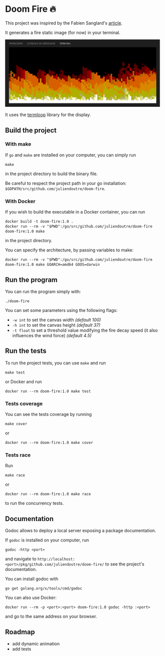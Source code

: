 # Doom Fire 🔥

This project was inspired by the Fabien Sanglard's [article](https://fabiensanglard.net/doom_fire_psx/).

It generates a fire static image (for now) in your terminal.

![fire](img/fire.png)

It uses the [termloop](https://github.com/JoelOtter/termloop) library for the display.

## Build the project

### With make

If `go` and `make` are installed on your computer, you can simply run

```shell
make
```

in the project directory to build the binary file.

Be careful to respect the project path in your go installation: `$GOPATH/src/github.com/juliendoutre/doom-fire`.

### With Docker

If you wish to build the executable in a Docker container, you can run

```shell
docker build -t doom-fire:1.0 .
docker run --rm -v "$PWD":/go/src/github.com/juliendoutre/doom-fire doom-fire:1.0 make
```

in the project directory.

You can specify the architecture, by passing variables to make:

```shell
docker run --rm -v "$PWD":/go/src/github.com/juliendoutre/doom-fire doom-fire:1.0 make GOARCH=amd64 GOOS=darwin
```

## Run the program

You can run the program simply with:

```shell
./doom-fire
```

You can set some parameters using the following flags:
* `-w int` to set the canvas width *(default 100)*
* `-h int` to set the canvas height *(default 37)*
* `-t float` to set a threshold value modifying the fire decay speed (it also influences the wind force) *(default 4.5)*

## Run the tests

To run the project tests, you can use `make` and run

```shell
make test
```

or Docker and run

```shell
docker run --rm doom-fire:1.0 make test
```

### Tests coverage

You can see the tests coverage by running

```shell
make cover
```

or

```shell
docker run --rm doom-fire:1.0 make cover
```

### Tests race

Run

```shell
make race
```

or

```shell
docker run --rm doom-fire:1.0 make race
```

to run the concurrency tests.

## Documentation

Godoc allows to deploy a local server exposing a package documentation.

If `godoc` is installed on your computer, run

```shell
godoc -http <port>
```

and navigate to `http://localhost:<port>/pkg/github.com/juliendoutre/doom-fire/` to see the project's documentation.

You can install godoc with

```shell
go get golang.org/x/tools/cmd/godoc
```

You can also use Docker:

```shell
docker run --rm -p <port>:<port> doom-fire:1.0 godoc -http :<port>
```

and go to the same address on your browser.

## Roadmap

* add dynamic animation
* add tests